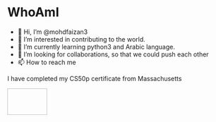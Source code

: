 # WhoAmI
- 👋 Hi, I’m @mohdfaizan3
- 👀 I’m interested in contributing to the world.
- 🌱 I’m currently learning python3 and Arabic language.
- 💞️ I’m looking for collaborations, so that we could push each other
- 📫 How to reach me 
          

I have completed my CS50p certificate from Massachusetts
<!-- <img > -->

<img scr="![CS50P_page-0001](https://user-images.githubusercontent.com/79694828/230137077-9785484f-164e-4e82-9772-ce3d14f57103.jpg)" width="90" height="60" />

<!---
mohdfaizan3/mohdfaizan3 is a ✨ special ✨ repository because its `README.md` (this file) appears on your GitHub profile.
You can click the Preview link to take a look at your changes.
--->

